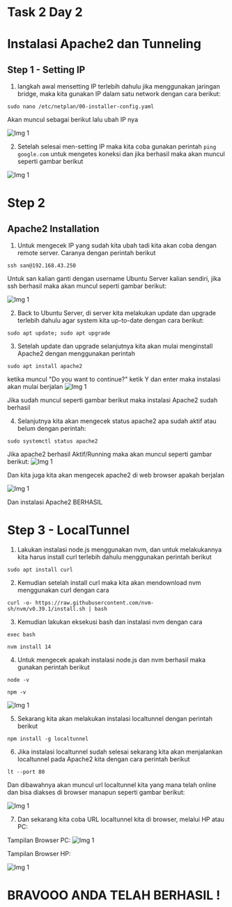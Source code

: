 # Task 2 Day 2

# Instalasi Apache2 dan Tunneling

## Step 1 - Setting IP

1. langkah awal mensetting IP terlebih dahulu jika menggunakan jaringan bridge, maka kita gunakan IP dalam satu network dengan cara berikut:

```
sudo nano /etc/netplan/00-installer-config.yaml
```
Akan muncul sebagai berikut lalu ubah IP nya

![Img 1](assets/1.JPG)

2. Setelah selesai men-setting IP maka kita coba gunakan perintah `ping google.com` untuk mengetes koneksi dan jika berhasil maka akan muncul seperti gambar berikut

![Img 1](assets/2.JPG)

# Step 2

## Apache2 Installation

1. Untuk mengecek IP yang sudah kita ubah tadi kita akan coba dengan remote server. Caranya dengan perintah berikut 

```
ssh san@192.168.43.250
```
Untuk san kalian ganti dengan username Ubuntu Server kalian sendiri, jika ssh berhasil maka akan muncul seperti gambar berikut:

![Img 1](assets/3.JPG)

2. Back to Ubuntu Server,  di server kita melakukan update dan upgrade terlebih dahulu agar system kita up-to-date dengan cara berikut:

```
sudo apt update; sudo apt upgrade
```

3. Setelah update dan upgrade selanjutnya kita akan mulai menginstall Apache2 dengan menggunakan perintah

```
sudo apt install apache2
```
ketika muncul "Do you want to continue?" ketik Y dan enter maka instalasi akan mulai berjalan
![Img 1](assets/6.JPG)

Jika sudah muncul seperti gambar berikut maka instalasi Apache2 sudah berhasil

4. Selanjutnya kita akan mengecek status apache2 apa sudah aktif atau belum dengan perintah:

```
sudo systemctl status apache2
```
Jika apache2 berhasil Aktif/Running maka akan muncul seperti gambar berikut:
![Img 1](assets/8.JPG)

Dan kita juga kita akan mengecek apache2 di web browser apakah berjalan

![Img 1](assets/9.JPG)

Dan instalasi Apache2 BERHASIL

# Step 3 - LocalTunnel

1. Lakukan instalasi node.js menggunakan nvm, dan untuk melakukannya kita harus install curl terlebih dahulu menggunakan perintah berikut

```
sudo apt install curl
```
2. Kemudian setelah install curl maka kita akan mendownload nvm menggunakan curl dengan cara

```
curl -o- https://raw.githubusercontent.com/nvm-sh/nvm/v0.39.1/install.sh | bash
```
3. Kemudian lakukan eksekusi bash dan instalasi nvm dengan cara

```
exec bash
```
```
nvm install 14
```
4. Untuk mengecek apakah instalasi node.js dan nvm berhasil maka gunakan perintah berikut

```
node -v
```
```
npm -v
```
![Img 1](assets/11.JPG)

5. Sekarang kita akan melakukan instalasi localtunnel dengan perintah berikut

```
npm install -g localtunnel
```
6. Jika instalasi localtunnel sudah selesai sekarang kita akan menjalankan localtunnel pada Apache2 kita dengan cara perintah berikut
  
```
lt --port 80
```
Dan dibawahnya akan muncul url localtunnel kita yang mana telah online dan bisa diakses di browser manapun seperti gambar berikut:

![Img 1](assets/12.JPG)

7. Dan sekarang kita coba URL localtunnel kita di browser, melalui HP atau
PC:

Tampilan Browser PC:
![Img 1](assets/13.JPG)

Tampilan Browser HP:

![Img 1](assets/14.jpeg)

# BRAVOOO ANDA TELAH BERHASIL !



